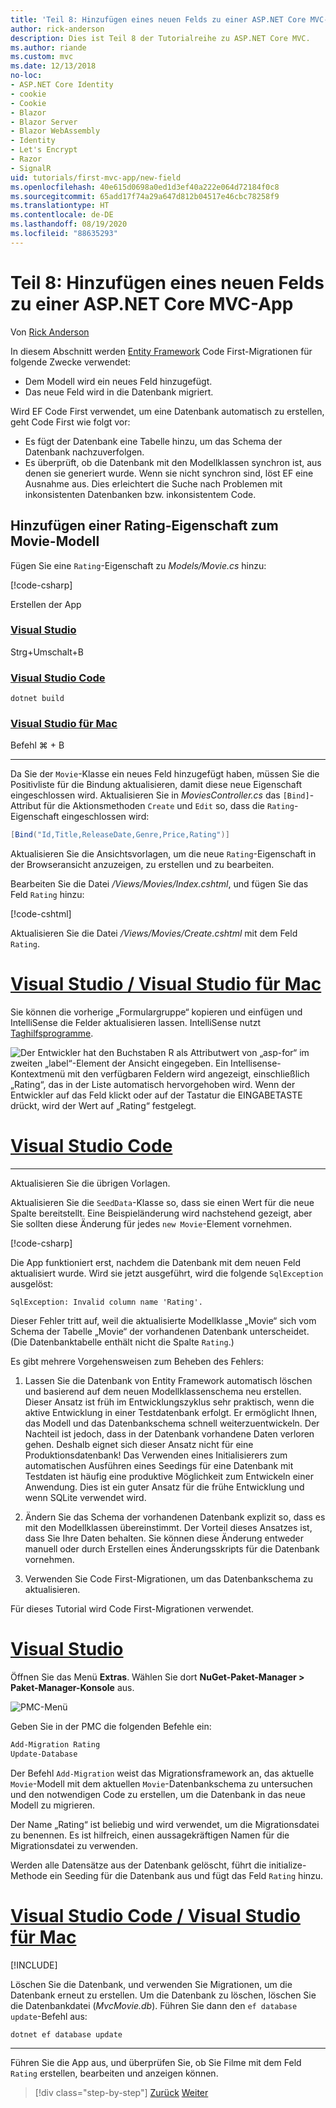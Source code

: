 ```yaml
---
title: 'Teil 8: Hinzufügen eines neuen Felds zu einer ASP.NET Core MVC-App'
author: rick-anderson
description: Dies ist Teil 8 der Tutorialreihe zu ASP.NET Core MVC.
ms.author: riande
ms.custom: mvc
ms.date: 12/13/2018
no-loc:
- ASP.NET Core Identity
- cookie
- Cookie
- Blazor
- Blazor Server
- Blazor WebAssembly
- Identity
- Let's Encrypt
- Razor
- SignalR
uid: tutorials/first-mvc-app/new-field
ms.openlocfilehash: 40e615d0698a0ed1d3ef40a222e064d72184f0c8
ms.sourcegitcommit: 65add17f74a29a647d812b04517e46cbc78258f9
ms.translationtype: HT
ms.contentlocale: de-DE
ms.lasthandoff: 08/19/2020
ms.locfileid: "88635293"
---
```

# <a name="part-8-add-a-new-field-to-an-aspnet-core-mvc-app"></a>Teil 8: Hinzufügen eines neuen Felds zu einer ASP.NET Core MVC-App

Von [Rick Anderson](https://twitter.com/RickAndMSFT)

In diesem Abschnitt werden [Entity Framework](/ef/core/get-started/aspnetcore/new-db) Code First-Migrationen für folgende Zwecke verwendet:

* Dem Modell wird ein neues Feld hinzugefügt.
* Das neue Feld wird in die Datenbank migriert.

Wird EF Code First verwendet, um eine Datenbank automatisch zu erstellen, geht Code First wie folgt vor:

* Es fügt der Datenbank eine Tabelle hinzu, um das Schema der Datenbank nachzuverfolgen.
* Es überprüft, ob die Datenbank mit den Modellklassen synchron ist, aus denen sie generiert wurde. Wenn sie nicht synchron sind, löst EF eine Ausnahme aus. Dies erleichtert die Suche nach Problemen mit inkonsistenten Datenbanken bzw. inkonsistentem Code.

## <a name="add-a-rating-property-to-the-movie-model"></a>Hinzufügen einer Rating-Eigenschaft zum Movie-Modell

Fügen Sie eine `Rating`-Eigenschaft zu *Models/Movie.cs* hinzu:

[!code-csharp[](~/tutorials/first-mvc-app/start-mvc/sample/MvcMovie22/Models/MovieDateRating.cs?highlight=13&name=snippet)]

Erstellen der App

### <a name="visual-studio"></a>[Visual Studio](#tab/visual-studio)

 Strg+Umschalt+B

### <a name="visual-studio-code"></a>[Visual Studio Code](#tab/visual-studio-code)

```dotnetcli
dotnet build
```

### <a name="visual-studio-for-mac"></a>[Visual Studio für Mac](#tab/visual-studio-mac)

Befehl ⌘ + B

------

Da Sie der `Movie`-Klasse ein neues Feld hinzugefügt haben, müssen Sie die Positivliste für die Bindung aktualisieren, damit diese neue Eigenschaft eingeschlossen wird. Aktualisieren Sie in *MoviesController.cs* das `[Bind]`-Attribut für die Aktionsmethoden `Create` und `Edit` so, dass die `Rating`-Eigenschaft eingeschlossen wird:

```csharp
[Bind("Id,Title,ReleaseDate,Genre,Price,Rating")]
   ```

Aktualisieren Sie die Ansichtsvorlagen, um die neue `Rating`-Eigenschaft in der Browseransicht anzuzeigen, zu erstellen und zu bearbeiten.

Bearbeiten Sie die Datei */Views/Movies/Index.cshtml*, und fügen Sie das Feld `Rating` hinzu:

[!code-cshtml[](~/tutorials/first-mvc-app/start-mvc/sample/MvcMovie22/Views/Movies/IndexGenreRating.cshtml?highlight=16,38&range=24-64)]

Aktualisieren Sie die Datei */Views/Movies/Create.cshtml* mit dem Feld `Rating`.

# <a name="visual-studio--visual-studio-for-mac"></a>[Visual Studio / Visual Studio für Mac](#tab/visual-studio+visual-studio-mac)

Sie können die vorherige „Formulargruppe“ kopieren und einfügen und IntelliSense die Felder aktualisieren lassen. IntelliSense nutzt [Taghilfsprogramme](xref:mvc/views/tag-helpers/intro).

![Der Entwickler hat den Buchstaben R als Attributwert von „asp-for“ im zweiten „label“-Element der Ansicht eingegeben. Ein Intellisense-Kontextmenü mit den verfügbaren Feldern wird angezeigt, einschließlich „Rating“, das in der Liste automatisch hervorgehoben wird. Wenn der Entwickler auf das Feld klickt oder auf der Tastatur die EINGABETASTE drückt, wird der Wert auf „Rating“ festgelegt.](new-field/_static/cr.png)

# <a name="visual-studio-code"></a>[Visual Studio Code](#tab/visual-studio-code)

<!-- This tab intentionally left blank. -->

---

Aktualisieren Sie die übrigen Vorlagen.

Aktualisieren Sie die `SeedData`-Klasse so, dass sie einen Wert für die neue Spalte bereitstellt. Eine Beispieländerung wird nachstehend gezeigt, aber Sie sollten diese Änderung für jedes `new Movie`-Element vornehmen.

[!code-csharp[](start-mvc/sample/MvcMovie/Models/SeedDataRating.cs?name=snippet1&highlight=6)]

Die App funktioniert erst, nachdem die Datenbank mit dem neuen Feld aktualisiert wurde. Wird sie jetzt ausgeführt, wird die folgende `SqlException` ausgelöst:

`SqlException: Invalid column name 'Rating'.`

Dieser Fehler tritt auf, weil die aktualisierte Modellklasse „Movie“ sich vom Schema der Tabelle „Movie“ der vorhandenen Datenbank unterscheidet. (Die Datenbanktabelle enthält nicht die Spalte `Rating`.)

Es gibt mehrere Vorgehensweisen zum Beheben des Fehlers:

1. Lassen Sie die Datenbank von Entity Framework automatisch löschen und basierend auf dem neuen Modellklassenschema neu erstellen. Dieser Ansatz ist früh im Entwicklungszyklus sehr praktisch, wenn die aktive Entwicklung in einer Testdatenbank erfolgt. Er ermöglicht Ihnen, das Modell und das Datenbankschema schnell weiterzuentwickeln. Der Nachteil ist jedoch, dass in der Datenbank vorhandene Daten verloren gehen. Deshalb eignet sich dieser Ansatz nicht für eine Produktionsdatenbank! Das Verwenden eines Initialisierers zum automatischen Ausführen eines Seedings für eine Datenbank mit Testdaten ist häufig eine produktive Möglichkeit zum Entwickeln einer Anwendung. Dies ist ein guter Ansatz für die frühe Entwicklung und wenn SQLite verwendet wird.

2. Ändern Sie das Schema der vorhandenen Datenbank explizit so, dass es mit den Modellklassen übereinstimmt. Der Vorteil dieses Ansatzes ist, dass Sie Ihre Daten behalten. Sie können diese Änderung entweder manuell oder durch Erstellen eines Änderungsskripts für die Datenbank vornehmen.

3. Verwenden Sie Code First-Migrationen, um das Datenbankschema zu aktualisieren.

Für dieses Tutorial wird Code First-Migrationen verwendet.

# <a name="visual-studio"></a>[Visual Studio](#tab/visual-studio)

Öffnen Sie das Menü **Extras**. Wählen Sie dort **NuGet-Paket-Manager > Paket-Manager-Konsole** aus.

  ![PMC-Menü](adding-model/_static/pmc.png)

Geben Sie in der PMC die folgenden Befehle ein:

```powershell
Add-Migration Rating
Update-Database
```

Der Befehl `Add-Migration` weist das Migrationsframework an, das aktuelle `Movie`-Modell mit dem aktuellen `Movie`-Datenbankschema zu untersuchen und den notwendigen Code zu erstellen, um die Datenbank in das neue Modell zu migrieren.

Der Name „Rating“ ist beliebig und wird verwendet, um die Migrationsdatei zu benennen. Es ist hilfreich, einen aussagekräftigen Namen für die Migrationsdatei zu verwenden.

Werden alle Datensätze aus der Datenbank gelöscht, führt die initialize-Methode ein Seeding für die Datenbank aus und fügt das Feld `Rating` hinzu.

# <a name="visual-studio-code--visual-studio-for-mac"></a>[Visual Studio Code / Visual Studio für Mac](#tab/visual-studio-code+visual-studio-mac)

[!INCLUDE[](~/includes/RP-mvc-shared/sqlite-warn.md)]

Löschen Sie die Datenbank, und verwenden Sie Migrationen, um die Datenbank erneut zu erstellen. Um die Datenbank zu löschen, löschen Sie die Datenbankdatei (*MvcMovie.db*). Führen Sie dann den `ef database update`-Befehl aus:

```dotnetcli
dotnet ef database update
```

---
<!-- End of VS tabs -->

Führen Sie die App aus, und überprüfen Sie, ob Sie Filme mit dem Feld `Rating` erstellen, bearbeiten und anzeigen können.

> [!div class="step-by-step"]
> [Zurück](search.md)
> [Weiter](validation.md)
